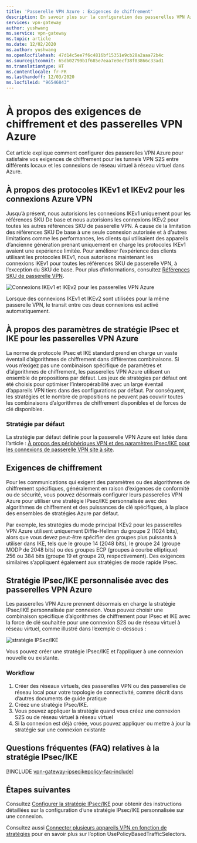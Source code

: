 ```yaml
---
title: 'Passerelle VPN Azure : Exigences de chiffrement'
description: En savoir plus sur la configuration des passerelles VPN Azure pour satisfaire les exigences de chiffrement pour les tunnels VPN S2S entre différents locaux et les connexions de réseau virtuel à réseau virtuel d’Azure.
services: vpn-gateway
author: yushwang
ms.service: vpn-gateway
ms.topic: article
ms.date: 12/02/2020
ms.author: yushwang
ms.openlocfilehash: 47d14c5ee7f6c4816bf15351e9cb28a2aaa72b4c
ms.sourcegitcommit: 65db02799b1f685e7eaa7e0ecf38f03866c33ad1
ms.translationtype: HT
ms.contentlocale: fr-FR
ms.lasthandoff: 12/03/2020
ms.locfileid: "96546843"
---
```

# <a name="about-cryptographic-requirements-and-azure-vpn-gateways"></a>À propos des exigences de chiffrement et des passerelles VPN Azure

Cet article explique comment configurer des passerelles VPN Azure pour satisfaire vos exigences de chiffrement pour les tunnels VPN S2S entre différents locaux et les connexions de réseau virtuel à réseau virtuel dans Azure.

## <a name="about-ikev1-and-ikev2-for-azure-vpn-connections"></a>À propos des protocoles IKEv1 et IKEv2 pour les connexions Azure VPN

Jusqu’à présent, nous autorisions les connexions IKEv1 uniquement pour les références SKU De base et nous autorisions les connexions IKEv2 pour toutes les autres références SKU de passerelle VPN. À cause de la limitation des références SKU De base à une seule connexion autorisée et à d’autres limitations comme les performances, les clients qui utilisaient des appareils d’ancienne génération prenant uniquement en charge les protocoles IKEv1 avaient une expérience limitée. Pour améliorer l’expérience des clients utilisant les protocoles IKEv1, nous autorisons maintenant les connexions IKEv1 pour toutes les références SKU de passerelle VPN, à l’exception du SKU de base. Pour plus d’informations, consultez [Références SKU de passerelle VPN](./vpn-gateway-about-vpn-gateway-settings.md#gwsku).

![Connexions IKEv1 et IKEv2 pour les passerelles VPN Azure](./media/vpn-gateway-about-compliance-crypto/ikev1-ikev2-connections.png)

Lorsque des connexions IKEv1 et IKEv2 sont utilisées pour la même passerelle VPN, le transit entre ces deux connexions est activé automatiquement.

## <a name="about-ipsec-and-ike-policy-parameters-for-azure-vpn-gateways"></a>À propos des paramètres de stratégie IPsec et IKE pour les passerelles VPN Azure

La norme de protocole IPsec et IKE standard prend en charge un vaste éventail d’algorithmes de chiffrement dans différentes combinaisons. Si vous n’exigez pas une combinaison spécifique de paramètres et d’algorithmes de chiffrement, les passerelles VPN Azure utilisent un ensemble de propositions par défaut. Les jeux de stratégies par défaut ont été choisis pour optimiser l’interopérabilité avec un large éventail d’appareils VPN tiers dans des configurations par défaut. Par conséquent, les stratégies et le nombre de propositions ne peuvent pas couvrir toutes les combinaisons d’algorithmes de chiffrement disponibles et de forces de clé disponibles.

### <a name="default-policy"></a>Stratégie par défaut

La stratégie par défaut définie pour la passerelle VPN Azure est listée dans l’article : [À propos des périphériques VPN et des paramètres IPsec/IKE pour les connexions de passerelle VPN site à site](vpn-gateway-about-vpn-devices.md).

## <a name="cryptographic-requirements"></a>Exigences de chiffrement

Pour les communications qui exigent des paramètres ou des algorithmes de chiffrement spécifiques, généralement en raison d’exigences de conformité ou de sécurité, vous pouvez désormais configurer leurs passerelles VPN Azure pour utiliser une stratégie IPsec/IKE personnalisée avec des algorithmes de chiffrement et des puissances de clé spécifiques, à la place des ensembles de stratégies Azure par défaut.

Par exemple, les stratégies du mode principal IKEv2 pour les passerelles VPN Azure utilisent uniquement Diffie-Hellman du groupe 2 (1024 bits), alors que vous devez peut-être spécifier des groupes plus puissants à utiliser dans IKE, tels que le groupe 14 (2048 bits), le groupe 24 (groupe MODP de 2048 bits) ou des groupes ECP (groupes à courbe elliptique) 256 ou 384 bits (groupe 19 et groupe 20, respectivement). Des exigences similaires s’appliquent également aux stratégies de mode rapide IPsec.

## <a name="custom-ipsecike-policy-with-azure-vpn-gateways"></a>Stratégie IPsec/IKE personnalisée avec des passerelles VPN Azure

Les passerelles VPN Azure prennent désormais en charge la stratégie IPsec/IKE personnalisée par connexion. Vous pouvez choisir une combinaison spécifique d’algorithmes de chiffrement pour IPsec et IKE avec la force de clé souhaitée pour une connexion S2S ou de réseau virtuel à réseau virtuel, comme illustré dans l’exemple ci-dessous :

![stratégie IPSec/IKE](./media/vpn-gateway-about-compliance-crypto/ipsecikepolicy.png)

Vous pouvez créer une stratégie IPsec/IKE et l’appliquer à une connexion nouvelle ou existante.

### <a name="workflow"></a>Workflow

1. Créer des réseaux virtuels, des passerelles VPN ou des passerelles de réseau local pour votre topologie de connectivité, comme décrit dans d’autres documents de guide pratique
2. Créez une stratégie IPsec/IKE.
3. Vous pouvez appliquer la stratégie quand vous créez une connexion S2S ou de réseau virtuel à réseau virtuel
4. Si la connexion est déjà créée, vous pouvez appliquer ou mettre à jour la stratégie sur une connexion existante

## <a name="ipsecike-policy-faq"></a>Questions fréquentes (FAQ) relatives à la stratégie IPsec/IKE

[!INCLUDE [vpn-gateway-ipsecikepolicy-faq-include](../../includes/vpn-gateway-faq-ipsecikepolicy-include.md)]

## <a name="next-steps"></a>Étapes suivantes

Consultez [Configurer la stratégie IPsec/IKE](vpn-gateway-ipsecikepolicy-rm-powershell.md) pour obtenir des instructions détaillées sur la configuration d’une stratégie IPsec/IKE personnalisée sur une connexion.

Consultez aussi [Connecter plusieurs appareils VPN en fonction de stratégies](vpn-gateway-connect-multiple-policybased-rm-ps.md) pour en savoir plus sur l’option UsePolicyBasedTrafficSelectors.
